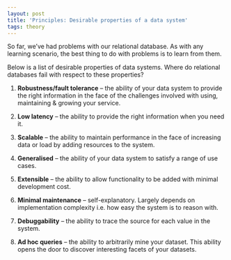 ```yaml
---
layout: post
title: 'Principles: Desirable properties of a data system'
tags: theory
---
```


So far, we’ve had problems with our relational database. As with any learning scenario, the best thing to do with problems is to learn from them. 

Below is a list of desirable properties of data systems. Where do relational databases fail with respect to these properties?

1) **Robustness/fault tolerance** – the ability of your data system to provide the right information in the face of the challenges involved with using, maintaining & growing your service.

2) **Low latency** – the ability to provide the right information when you need it. 

3) **Scalable** – the ability to maintain performance in the face of increasing data or load by adding resources to the system.

4) **Generalised** – the ability of your data system to satisfy a range of use cases.

5) **Extensible** – the ability to allow functionality to be added with minimal development cost.

6) **Minimal maintenance** – self-explanatory. Largely depends on implementation complexity i.e. how easy the system is to reason with. 

7) **Debuggability** – the ability to trace the source for each value in the system.

8) **Ad hoc queries** – the ability to arbitrarily mine your dataset. This ability opens the door to discover interesting facets of your datasets.

